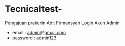 # Tecnicaltest-
Pengajuan prakerin Adit Firmansyah
Login
Akun Admin
- email : admin@gmail.com
- password : admin123
